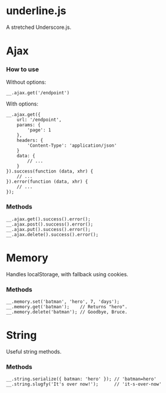 underline.js
==================

A stretched Underscore.js.

# Ajax

### How to use

Without options:

```
__.ajax.get('/endpoint')
```

With options:

```
__.ajax.get({
    url: '/endpoint',
    params: {
        'page': 1
    },
    headers: {
        'Content-Type': 'application/json'
    }
    data: {
        // ...
    }
}).success(function (data, xhr) {
    // ...
}).error(function (data, xhr) {
    // ...
});
```

### Methods

```
__.ajax.get().success().error();
__.ajax.post().success().error();
__.ajax.put().success().error();
__.ajax.delete().success().error();
```

# Memory

Handles localStorage, with fallback using cookies.

### Methods

```
__.memory.set('batman', 'hero', 7, 'days');
__.memory.get('batman');    // Returns "hero".
__.memory.delete('batman'); // Goodbye, Bruce.
```

# String

Useful string methods.

### Methods

```
__.string.serialize({ batman: 'hero' }); // 'batman=hero'
__.string.slugfy('It's over now!');      // 'it-s-over-now'
```
